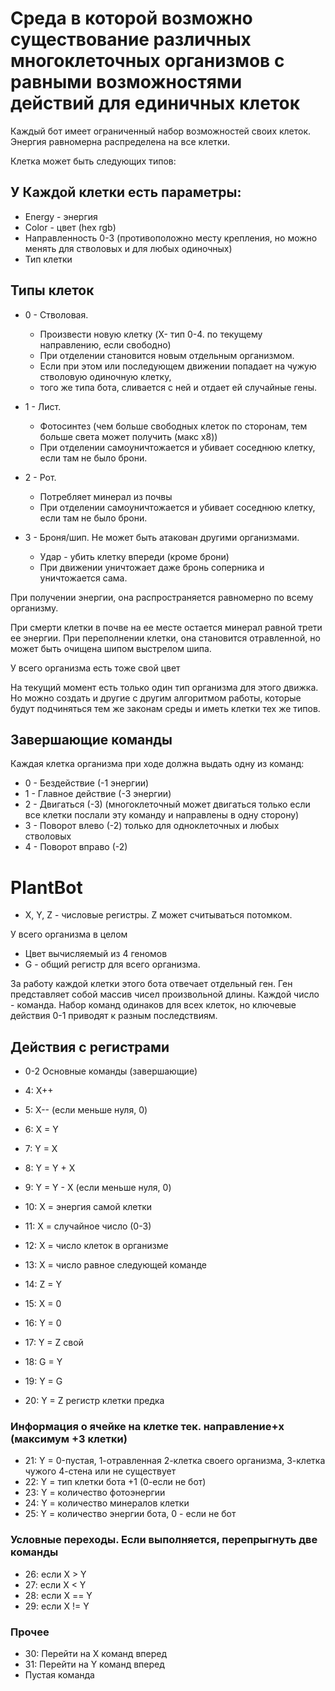 # Cреда в которой возможно существование различных многоклеточных организмов с равными возможностями действий для единичных клеток 

Каждый бот имеет ограниченный набор возможностей своих клеток.
Энергия равномерна распределена на все клетки.

Клетка может быть следующих типов:


## У Каждой клетки есть параметры:
* Energy - энергия
* Color - цвет (hex rgb)
* Направленность 0-3 (противоположно месту крепления, но можно менять для стволовых и для любых одиночных)
* Тип клетки

## Типы клеток
* 0 - Стволовая.
  * Произвести новую клетку (X- тип 0-4. по текущему направлению, если свободно)
  * При отделении становится новым отдельным организмом. 
  * Если при этом или последующем движении попадает на чужую стволовую одиночную клетку, 
  * того же типа бота, сливается с ней и отдает ей случайные гены.

* 1 - Лист.
  * Фотосинтез (чем больше свободных клеток по сторонам, тем больше света может получить (макс x8))
  * При отделении самоуничтожается и убивает соседнюю клетку, если там не было брони.

* 2 - Рот.
  * Потребляет минерал из почвы
  * При отделении самоуничтожается и убивает соседнюю клетку, если там не было брони.

* 3 - Броня/шип. Не может быть атакован другими организмами.
  * Удар - убить клетку впереди (кроме брони)
  * При движении уничтожает даже бронь соперника и уничтожается сама. 



При получении энергии, она распространяется равномерно по всему организму.

При смерти клетки в почве на ее месте остается минерал равной трети ее энергии.
При переполнении клетки, она становится отравленной, но может быть очищена шипом выстрелом шипа.

У всего организма есть тоже свой цвет


На текущий момент есть только один тип организма для этого движка. 
Но можно создать и другие с другим алгоритмом работы, которые будут подчиняться тем же законам среды и иметь клетки тех же типов.


## Завершающие команды
Каждая клетка организма при ходе должна выдать одну из команд:

* 0 - Бездействие (-1 энергии)
* 1 - Главное действие (-3 энергии)
* 2 - Двигаться (-3) (многоклеточный может двигаться только если все клетки послали эту команду и направлены в одну сторону) 
* 3 - Поворот влево (-2) только для одноклеточных и любых стволовых 
* 4 - Поворот вправо (-2)


# PlantBot
* X, Y, Z - числовые регистры. Z может считываться потомком. 

У всего организма в целом 
* Цвет вычисляемый из 4 геномов
* G - общий регистр для всего организма.

 
За работу каждой клетки этого бота отвечает отдельный ген. 
Ген представляет собой массив чисел произвольной длины. Каждой число - команда. 
Набор команд одинаков для всех клеток, но ключевые действия 0-1 приводят к разным последствиям.


## Действия с регистрами
* 0-2 Основные команды  (завершающие)

* 4: X++ 
* 5: X-- (если меньше нуля, 0)
* 6: X = Y
* 7: Y = X
* 8: Y = Y + X
* 9: Y = Y - X (если меньше нуля, 0)
* 10: X = энергия самой клетки
* 11: X = случайное число (0-3)
* 12: X = число клеток в организме
* 13: X = число равное следующей команде
* 14: Z = Y
* 15: X = 0
* 16: Y = 0
* 17: Y = Z свой
* 18: G = Y
* 19: Y = G
* 20: Y = Z регистр клетки предка

### Информация о ячейке на клетке тек. направление+x (максимум +3 клетки) 
* 21: Y = 0-пустая, 1-отравленная 2-клетка своего организма, 3-клетка чужого 4-стена или не существует
* 22: Y = тип клетки бота +1 (0-если не бот)
* 23: Y = количество фотоэнергии 
* 24: Y = количество минералов клетки
* 25: Y = количество энергии бота, 0 - если не бот


### Условные переходы. Если выполняется, перепрыгнуть две команды
* 26: если X > Y
* 27: если X < Y
* 28: если X == Y
* 29: если X != Y

### Прочее
* 30: Перейти на X команд вперед
* 31: Перейти на Y команд вперед
* Пустая команда





 
